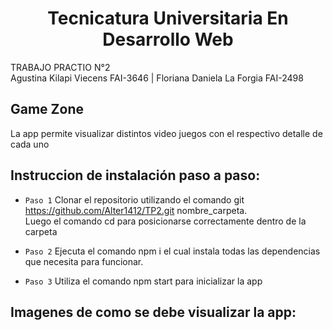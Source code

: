 <h1 align="center"> Tecnicatura Universitaria En Desarrollo Web </h1>
TRABAJO PRACTIO N°2 <br>
Agustina Kilapi Viecens FAI-3646 | Floriana Daniela La Forgia FAI-2498

<h2>Game Zone </h2>
La app permite visualizar distintos video juegos con el respectivo detalle de cada uno 

<h2>Instruccion de instalación paso a paso: </h2>

- `Paso 1` Clonar el repositorio utilizando el comando git  https://github.com/Alter1412/TP2.git nombre_carpeta.<br> 
  Luego el comando cd para posicionarse correctamente dentro de la carpeta
  
- `Paso 2` Ejecuta el comando npm i el cual instala todas las dependencias que necesita para funcionar.
  
- `Paso 3` Utiliza el comando npm start para inicializar la app

<h2>Imagenes de como se debe visualizar la app: </h2>

<imge src="/public/img/screenshot_1png">


